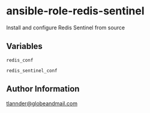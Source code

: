 ansible-role-redis-sentinel
===========================

Install and configure Redis Sentinel from source


Variables
------

`redis_conf`

`redis_sentinel_conf`


Author Information
------

tlannder@globeandmail.com

